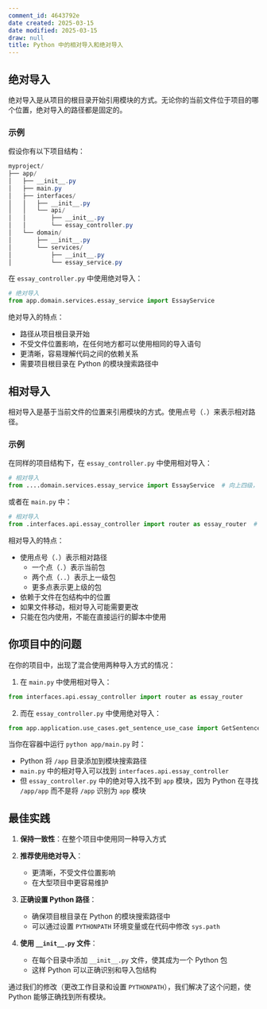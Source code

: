 ```yaml
---
comment_id: 4643792e
date created: 2025-03-15
date modified: 2025-03-15
draw: null
title: Python 中的相对导入和绝对导入
---
```

## 绝对导入

绝对导入是从项目的根目录开始引用模块的方式。无论你的当前文件位于项目的哪个位置，绝对导入的路径都是固定的。

### 示例

假设你有以下项目结构：

```Java
myproject/
├── app/
│   ├── __init__.py
│   ├── main.py
│   ├── interfaces/
│   │   ├── __init__.py
│   │   └── api/
│   │       ├── __init__.py
│   │       └── essay_controller.py
│   └── domain/
│       ├── __init__.py
│       └── services/
│           ├── __init__.py
│           └── essay_service.py
```

在 `essay_controller.py` 中使用绝对导入：

```python
# 绝对导入
from app.domain.services.essay_service import EssayService
```

绝对导入的特点：

- 路径从项目根目录开始
- 不受文件位置影响，在任何地方都可以使用相同的导入语句
- 更清晰，容易理解代码之间的依赖关系
- 需要项目根目录在 Python 的模块搜索路径中

## 相对导入

相对导入是基于当前文件的位置来引用模块的方式。使用点号（`.`）来表示相对路径。

### 示例

在同样的项目结构下，在 `essay_controller.py` 中使用相对导入：

```python
# 相对导入
from ....domain.services.essay_service import EssayService  # 向上四级，再向下到domain/services
```

或者在 `main.py` 中：

```python
# 相对导入
from .interfaces.api.essay_controller import router as essay_router  # 当前目录下的interfaces/api
```

相对导入的特点：

- 使用点号（`.`）表示相对路径
  - 一个点（`.`）表示当前包
  - 两个点（`..`）表示上一级包
  - 更多点表示更上级的包
- 依赖于文件在包结构中的位置
- 如果文件移动，相对导入可能需要更改
- 只能在包内使用，不能在直接运行的脚本中使用

## 你项目中的问题

在你的项目中，出现了混合使用两种导入方式的情况：

1. 在 `main.py` 中使用相对导入：

```python
from interfaces.api.essay_controller import router as essay_router
```

2. 而在 `essay_controller.py` 中使用绝对导入：

```python
from app.application.use_cases.get_sentence_use_case import GetSentenceUseCase
```

当你在容器中运行 `python app/main.py` 时：

- Python 将 `/app` 目录添加到模块搜索路径
- `main.py` 中的相对导入可以找到 `interfaces.api.essay_controller`
- 但 `essay_controller.py` 中的绝对导入找不到 `app` 模块，因为 Python 在寻找 `/app/app` 而不是将 `/app` 识别为 `app` 模块

## 最佳实践

1. **保持一致性**：在整个项目中使用同一种导入方式
   
2. **推荐使用绝对导入**：
   - 更清晰，不受文件位置影响
   - 在大型项目中更容易维护
   
3. **正确设置 Python 路径**：
   - 确保项目根目录在 Python 的模块搜索路径中
   - 可以通过设置 `PYTHONPATH` 环境变量或在代码中修改 `sys.path`

4. **使用 `__init__.py` 文件**：
   - 在每个目录中添加 `__init__.py` 文件，使其成为一个 Python 包
   - 这样 Python 可以正确识别和导入包结构

通过我们的修改（更改工作目录和设置 `PYTHONPATH`），我们解决了这个问题，使 Python 能够正确找到所有模块。
